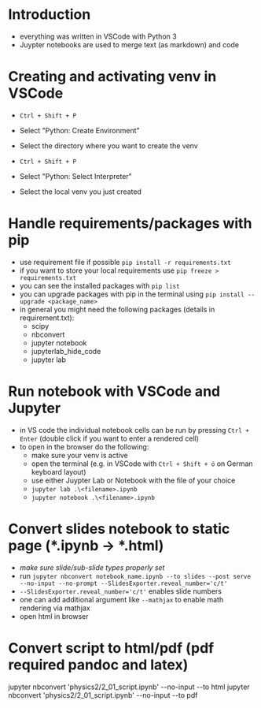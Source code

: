# Introduction
* everything was written in VSCode with Python 3
* Juypter notebooks are used to merge text (as markdown) and code

# Creating and activating venv in VSCode
* `Ctrl + Shift + P`
* Select "Python: Create Environment"
* Select the directory where you want to create the venv

* `Ctrl + Shift + P`
* Select "Python: Select Interpreter"
* Select the local venv you just created

# Handle requirements/packages with pip
* use requirement file if possible `pip install -r requirements.txt`
* if you want to store your local requirements use `pip freeze > requirements.txt`
* you can see the installed packages with `pip list`
* you can upgrade packages with pip in the terminal using `pip install --upgrade <package_name>`
* in general you might need the following packages (details in requirement.txt):
    * scipy
    * nbconvert
    * jupyter notebook
    * jupyterlab_hide_code
    * jupyter lab

# Run notebook with VSCode and Jupyter
* in VS code the individual notebook cells can be run by pressing `Ctrl + Enter` (double click if you want to enter a rendered cell)
* to open in the browser do the following:
    * make sure your venv is active
    * open the terminal (e.g. in VSCode with `Ctrl + Shift + ö` on German keyboard layout)
    * use either Juypter Lab or Notebook with the file of your choice
    * `jupyter lab .\<filename>.ipynb`
    * `jupyter notebook .\<filename>.ipynb`


# Convert slides notebook to static page (*.ipynb -> *.html)
* *make sure slide/sub-slide types properly set*
* run `jupyter nbconvert notebook_name.ipynb --to slides --post serve --no-input --no-prompt --SlidesExporter.reveal_number='c/t'` 
* `--SlidesExporter.reveal_number='c/t'` enables slide numbers
* one can add additional argument like `--mathjax` to enable math rendering via mathjax
* open html in browser

# Convert script to html/pdf (pdf required pandoc and latex)
jupyter nbconvert 'physics2/2_01_script.ipynb' --no-input --to html
jupyter nbconvert 'physics2/2_01_script.ipynb' --no-input --to pdf


